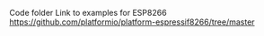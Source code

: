 Code folder
Link to examples for ESP8266 https://github.com/platformio/platform-espressif8266/tree/master
